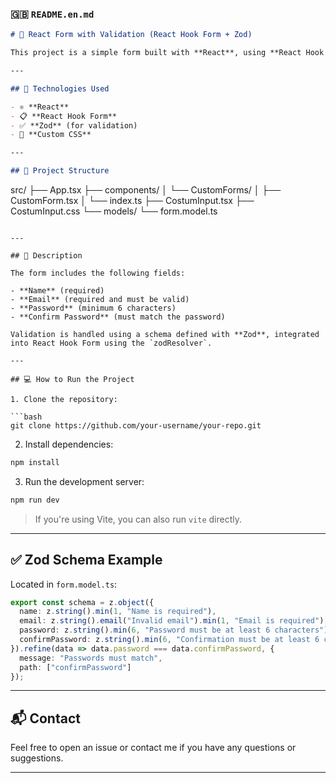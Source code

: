 ### 🇬🇧 `README.en.md`

```markdown
# 🧾 React Form with Validation (React Hook Form + Zod)

This project is a simple form built with **React**, using **React Hook Form** for form handling and **Zod** for schema validation. The UI is clean and minimal, making it ideal to understand how to apply validations in controlled forms.

---

## 🚀 Technologies Used

- ⚛️ **React**
- 📋 **React Hook Form**
- ✅ **Zod** (for validation)
- 💅 **Custom CSS**

---

## 📂 Project Structure

```
src/
├── App.tsx
├── components/
│   └── CustomForms/
│       ├── CustomForm.tsx
│       └── index.ts
├── CostumInput.tsx
├── CostumInput.css
└── models/
    └── form.model.ts
```

---

## 📄 Description

The form includes the following fields:

- **Name** (required)
- **Email** (required and must be valid)
- **Password** (minimum 6 characters)
- **Confirm Password** (must match the password)

Validation is handled using a schema defined with **Zod**, integrated into React Hook Form using the `zodResolver`.

---

## 💻 How to Run the Project

1. Clone the repository:

```bash
git clone https://github.com/your-username/your-repo.git
```

2. Install dependencies:

```bash
npm install
```

3. Run the development server:

```bash
npm run dev
```

> If you're using Vite, you can also run `vite` directly.

---

## ✅ Zod Schema Example

Located in `form.model.ts`:

```ts
export const schema = z.object({
  name: z.string().min(1, "Name is required"),
  email: z.string().email("Invalid email").min(1, "Email is required"),
  password: z.string().min(6, "Password must be at least 6 characters"),
  confirmPassword: z.string().min(6, "Confirmation must be at least 6 characters"),
}).refine(data => data.password === data.confirmPassword, {
  message: "Passwords must match",
  path: ["confirmPassword"]
});
```

---

## 📬 Contact

Feel free to open an issue or contact me if you have any questions or suggestions.

---

